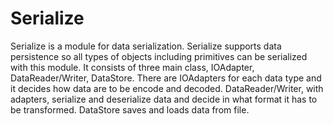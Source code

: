 # Serialize

Serialize is a module for data serialization. Serialize supports data persistence 
so all types of objects including primitives can be serialized with this module. 
It consists of three main class, IOAdapter, DataReader/Writer, DataStore. There are IOAdapters for each data type and
it decides how data are to be encode and decoded. DataReader/Writer, with adapters, serialize and deserialize data
and decide in what format it has to be transformed. DataStore saves and loads data from file. 